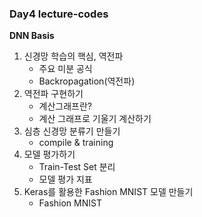 ### Day4 lecture-codes
    
**DNN Basis**

1. 신경망 학습의 핵심, 역전파
    - 주요 미분 공식
    - Backropagation(역전파)
2. 역전파 구현하기
    - 계산그래프란?
    - 계산 그래프로 기울기 계산하기
3. 심층 신경망 분류기 만들기
    - compile & training
4. 모델 평가하기
    - Train-Test Set 분리
    - 모델 평가 지표
5. Keras를 활용한 Fashion MNIST 모델 만들기
    - Fashion MNIST
